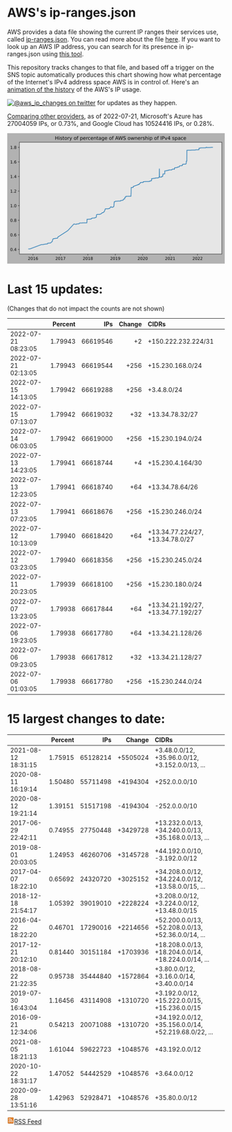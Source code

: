 # AWS's ip-ranges.json

AWS provides a data file showing the current IP ranges their
services use, called [ip-ranges.json](https://ip-ranges.amazonaws.com/ip-ranges.json).
You can read more about the file [here](https://docs.aws.amazon.com/general/latest/gr/aws-ip-ranges.html).
If you want to look up an AWS IP address, you can search for its presence in ip-ranges.json using [this tool](https://seligman.github.io/aws-ip-ranges/).

This repository tracks changes to that file, and based off a trigger on the SNS topic 
automatically produces this chart showing how what percentage of the Internet's IPv4 
address space AWS is in control of.  Here's an 
[animation of the history](https://youtu.be/Su25yl7eol8) of the AWS's IP usage.

[![@aws_ip_changes on twitter](https://img.shields.io/twitter/url/https/twitter.com/aws_ip_changes.svg?style=social&label=%40aws_ip_changes)](https://twitter.com/aws_ip_changes) for updates as they happen.

[Comparing other providers](https://github.com/seligman/cloud_sizes), as of 2022-07-21, Microsoft's Azure has 27004059 IPs, or 0.73%, and Google Cloud has 10524416 IPs, or 0.28%.

![History of AWS](history_count.svg)

# Last 15 updates:

(Changes that do not impact the counts are not shown)

| | Percent | IPs | Change | CIDRs |
| :--- | ---: | ---: | ---: | :--- |
| 2022-07-21 08:23:05 | 1.79943 | 66619546 | +2 | +150.222.232.224/31 |
| 2022-07-21 02:13:05 | 1.79943 | 66619544 | +256 | +15.230.168.0/24 |
| 2022-07-15 14:13:05 | 1.79942 | 66619288 | +256 | +3.4.8.0/24 |
| 2022-07-15 07:13:07 | 1.79942 | 66619032 | +32 | +13.34.78.32/27 |
| 2022-07-14 06:03:05 | 1.79942 | 66619000 | +256 | +15.230.194.0/24 |
| 2022-07-13 14:23:05 | 1.79941 | 66618744 | +4 | +15.230.4.164/30 |
| 2022-07-13 12:23:05 | 1.79941 | 66618740 | +64 | +13.34.78.64/26 |
| 2022-07-13 07:23:05 | 1.79941 | 66618676 | +256 | +15.230.246.0/24 |
| 2022-07-12 10:13:09 | 1.79940 | 66618420 | +64 | +13.34.77.224/27, +13.34.78.0/27 |
| 2022-07-12 03:23:05 | 1.79940 | 66618356 | +256 | +15.230.245.0/24 |
| 2022-07-11 20:23:05 | 1.79939 | 66618100 | +256 | +15.230.180.0/24 |
| 2022-07-07 13:23:05 | 1.79938 | 66617844 | +64 | +13.34.21.192/27, +13.34.77.192/27 |
| 2022-07-06 19:23:05 | 1.79938 | 66617780 | +64 | +13.34.21.128/26 |
| 2022-07-06 09:23:05 | 1.79938 | 66617812 | +32 | +13.34.21.128/27 |
| 2022-07-06 01:03:05 | 1.79938 | 66617780 | +256 | +15.230.244.0/24 |


# 15 largest changes to date:

| | Percent | IPs | Change | CIDRs |
| :--- | ---: | ---: | ---: | :--- |
| 2021-08-12 18:31:15 | 1.75915 | 65128214 | +5505024 | +3.48.0.0/12, +35.96.0.0/12, +3.152.0.0/13, ... |
| 2020-08-11 16:19:14 | 1.50480 | 55711498 | +4194304 | +252.0.0.0/10 |
| 2020-08-12 19:21:14 | 1.39151 | 51517198 | -4194304 | -252.0.0.0/10 |
| 2017-06-29 22:42:11 | 0.74955 | 27750448 | +3429728 | +13.232.0.0/13, +34.240.0.0/13, +35.168.0.0/13, ... |
| 2019-08-01 20:03:05 | 1.24953 | 46260706 | +3145728 | +44.192.0.0/10, -3.192.0.0/12 |
| 2017-04-07 18:22:10 | 0.65692 | 24320720 | +3025152 | +34.208.0.0/12, +34.224.0.0/12, +13.58.0.0/15, ... |
| 2018-12-18 21:54:17 | 1.05392 | 39019010 | +2228224 | +3.208.0.0/12, +3.224.0.0/12, +13.48.0.0/15 |
| 2016-04-22 18:22:20 | 0.46701 | 17290016 | +2214656 | +52.200.0.0/13, +52.208.0.0/13, +52.36.0.0/14, ... |
| 2017-12-21 20:12:10 | 0.81440 | 30151184 | +1703936 | +18.208.0.0/13, +18.204.0.0/14, +18.224.0.0/14, ... |
| 2018-08-22 21:22:35 | 0.95738 | 35444840 | +1572864 | +3.80.0.0/12, +3.16.0.0/14, +3.40.0.0/14 |
| 2019-07-30 16:43:04 | 1.16456 | 43114908 | +1310720 | +3.192.0.0/12, +15.222.0.0/15, +15.236.0.0/15 |
| 2016-09-21 12:34:06 | 0.54213 | 20071088 | +1310720 | +34.192.0.0/12, +35.156.0.0/14, +52.219.68.0/22, ... |
| 2021-08-05 18:21:13 | 1.61044 | 59622723 | +1048576 | +43.192.0.0/12 |
| 2020-10-22 18:31:17 | 1.47052 | 54442529 | +1048576 | +3.64.0.0/12 |
| 2020-09-28 13:51:16 | 1.42963 | 52928471 | +1048576 | +35.80.0.0/12 |


[![RSS Icon](rss-icon.png)RSS Feed](https://raw.githubusercontent.com/seligman/aws-ip-ranges/master/rss.xml)
